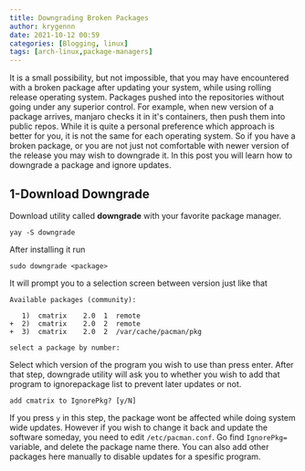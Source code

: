 ```yaml
---
title: Downgrading Broken Packages
author: krygennn
date: 2021-10-12 00:59
categories: [Blogging, linux]
tags: [arch-linux,package-managers]
---
```


It is a small possibility, but not impossible, that you may have encountered
with a broken package after updating your system, while using rolling release
operating system. Packages pushed into the repositories without going under
any superior control. For example, when new version of a package arrives,
manjaro checks it in it's containers, then push them into public repos. While
it is quite a personal preference which approach is better for you, it is not the
same for each operating system. So if you have a broken package, or you are not just
not comfortable with newer version of the release you may wish to downgrade it. 
In this post you will learn how to downgrade a package and ignore updates.

## 1-Download Downgrade

Download utility called **downgrade** with your favorite package manager.
```shell
yay -S downgrade
```
After installing it run
```shell
sudo downgrade <package>
```
It will prompt you to a selection screen between version just like that
```
Available packages (community):

   1)  cmatrix    2.0  1  remote
+  2)  cmatrix    2.0  2  remote
+  3)  cmatrix    2.0  2  /var/cache/pacman/pkg

select a package by number: 
```
Select which version of the program you wish to use than press enter.
After that step, downgrade utility will ask you to whether you wish to
add that program to ignorepackage list to prevent later updates or not.
```
add cmatrix to IgnorePkg? [y/N]
```
If you press `y` in this step, the package wont be affected while doing
system wide updates. However if you wish to change it back and update the
software someday, you need to edit `/etc/pacman.conf`. Go find `IgnorePkg=`
variable, and delete the package name there. You can also add other packages 
here manually to disable updates for a spesific program.
